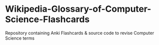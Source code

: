 # Wikipedia-Glossary-of-Computer-Science-Flashcards
Repository containing Anki Flashcards &amp; source code to revise Computer Science terms
